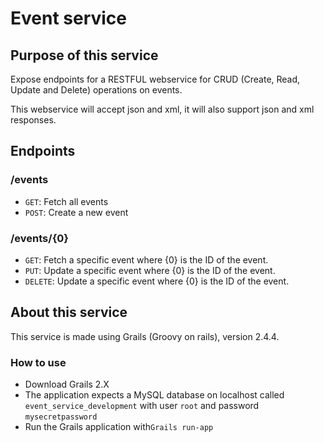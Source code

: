 <h1>Event service</h1>
<h2>Purpose of this service</h2>
<p>Expose endpoints for a RESTFUL webservice for CRUD (Create, Read, Update and Delete) operations on events.</p>
<p>This webservice will accept json and xml, it will also support json and xml responses.</p>

<h2>Endpoints</h2>
<h3>/events</h3>
<ul>
  <li><code>GET</code>: Fetch all events</li>
  <li><code>POST</code>: Create a new event</li>
</ul>
<h3>/events/{0}</h3>
<ul>
  <li><code>GET</code>: Fetch a specific event where {0} is the ID of the event.</li>
  <li><code>PUT</code>: Update a specific event where {0} is the ID of the event.</li>
  <li><code>DELETE</code>: Update a specific event where {0} is the ID of the event.</li>
</ul>
<h2>About this service</h2>
<p>This service is made using Grails (Groovy on rails), version 2.4.4.</p>
<h3>How to use</h3>
<ul>
  <li>Download Grails 2.X</li>
  <li>The application expects a MySQL database on localhost called <code>event_service_development</code> with user <code>root</code> and password <code>mysecretpassword</code>
  <li>Run the Grails application with<code>Grails run-app</code></li>
</ul>

